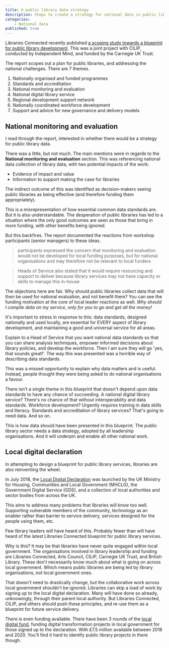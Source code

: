 ```yaml
---
title: A public library data strategy
description: Steps to create a strategy for national data in public libraries
categories: 
    - National data
published: true
---
```


Libraries Connected recently published [a scoping study towards a blueprint for public library development](https://www.librariesconnected.org.uk/resource/scoping-study-towards-blueprint-public-library-development). This was a joint project with CILIP, conducted by Independent Mind, and funded by the Carnegie UK Trust.

The report scopes out a plan for public libraries, and addressing the national challenges. There are 7 themes.

1. Nationally organised and funded programmes
2. Standards and accreditation
3. National monitoring and evaluation
4. National digital library service
5. Regional development support network
6. Nationally coordinated workforce development
7. Support and advice for new governance and delivery models

## National monitoring and evaluation

I read through the report, interested in whether there would be a strategy for public library data.

There was a little, but not much. The main mentions were in regards to the **National monitoring and evaluation** section. This was referencing national data collection of library data, with two potential impacts of the work:

- Evidence of impact and value
- Information to support making the case for libraries

The indirect outcome of this was identified as decision-makers seeing public libraries as being effective (and therefore funding them appropriately).

This is a misrepresentation of how essential common data standards are. But it is also understandable. The desperation of public libraries has led to a situation where the only good outcomes are seen as those that bring in more funding, with other benefits being ignored.

But this backfires. The report documented the reactions from workshop participants (senior managers) to these ideas.

> participants expressed the concern that monitoring and evaluation would not be developed for local funding purposes, but for national organisations and may therefore not be relevant to local funders

> Heads of Service also stated that it would require resourcing and support to deliver because library services may not have capacity or skills to manage this in-house

The objections here are fair. Why should public libraries collect data that will then be used for national evaluation, and not benefit them? You can see the funding motivation at the core of local leader reactions as well. *Why should I compile data on my service, only for you to go and get all the money!*

It's important to stress in response to this: data standards, designed nationally and used locally, are essential for EVERY aspect of library development, and maintaining a good and universal service for all areas.

Explain to a Head of Service that you want national data standards so that you can share analysis techniques, empower informed decisions about library policies, and develop the workforce. Then I am sure they will go 'yes, that sounds great!'. The way this was presented was a horrible way of describing data standards.

This was a missed opportunity to explain why data matters and is useful. Instead, people thought they were being asked to do national organisations a favour.

There isn't a single theme in this blueprint that doesn't depend upon data standards to have any chance of succeeding. A national digital library service? There's no chance of that without interoperability and data standards. Workforce development? Urgently requires training in data skills and literacy. Standards and accreditation of library services? That's going to need data. And so on.

This is how data should have been presented in this blueprint. The public library sector needs a data strategy, adopted by all leadership organisations. And it will underpin and enable all other national work.

## Local digital declaration

In attempting to design a blueprint for public library services, libraries are also reinventing the wheel.

In July 2018, the [Local Digital Declaration](https://localdigital.gov.uk/declaration/
) was launched by the UK Ministry for Housing, Communities and Local Government (MHCLG), the Government Digital Service (GDS), and a collection of local authorities and sector bodies from across the UK.

This aims to address many problems that libraries will know too well. Supporting vulnerable members of the community, technology as an enabler rather than barrier to service delivery, services designed for the people using them, etc.

Few library leaders will have heard of this. Probably fewer than will have heard of the latest Libraries Connected blueprint for public library services.

Why is this? It may be that libraries have never quite engaged within local government. The organisations involved in library leadership and funding are Libraries Connected, Arts Council, CILIP, Carnegie UK Trust, and British Library. These don't necessarily know much about what is going on across local government. Which means public libraries are being led by library organisations, not local government ones.

That doesn't need to drastically change, but the collaborative work across local government shouldn't be ignored. Libraries can skip a load of work by signing up to the local digital declaration. Many will have done so already, unknowingly, through their parent local authority. But Libraries Connected, CILIP, and others should push these principles, and re-use them as a blueprint for future service delivery.

There is even funding available. There have been 3 rounds of the [local digital fund](https://localdigital.gov.uk/fund/), funding digital transformation projects in local government for those signed up to the declaration. With £7.5 million available between 2018 and 2020. You'll find it hard to identify public library projects in there though.
